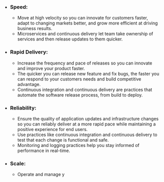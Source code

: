 
* ### Speed:
	* Move at high velocity so you can innovate for customers faster, adapt to changing markets better, and grow more efficient at driving business results.
	* Microservices and continuous delivery let team take ownership of services and then release updates to them quicker.

* ### Rapid Delivery:
	* Increase the frequency and pace of releases so you can innovate and improve your product faster.
	* The quicker you can release new feature and fix bugs, the faster you can respond to your customers needs and build competitive advantage.
	* Continuous integration and continuous delivery are practices that automate the software release process, from build to deploy.

* ### Reliability:
	* Ensure the quality of application updates and infrastructure changes so you can reliably deliver at a more rapid pace while maintaining a positive experience for end users.
	* Use practices like continuous integration and continuous delivery to test that each change is functional and safe.
	* Monitoring and logging practices help you stay informed of performance in real-time.

* ### Scale:
	* Operate and manage y